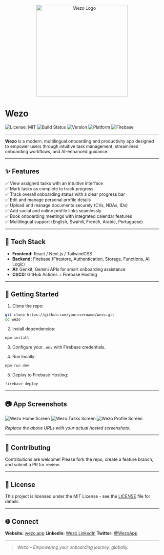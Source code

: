<p align="center">
  <img src="https://github.com/burnt-exe/wezo/blob/1ca9ecaa5bfdc3c2c141d22b7593ff563b904354/wezo.svg" alt="Wezo Logo" width="300"/>
</p>

# Wezo

![License: MIT](https://img.shields.io/badge/License-MIT-green.svg)
![Build Status](https://img.shields.io/badge/build-passing-brightgreen.svg)
![Version](https://img.shields.io/badge/version-1.0.0-blue.svg)
![Platform](https://img.shields.io/badge/platform-Web%20%7C%20iOS%20%7C%20Android-lightgrey.svg)
![Firebase](https://img.shields.io/badge/Firebase-integrated-orange.svg)

---

**Wezo** is a modern, multilingual onboarding and productivity app designed to empower users through intuitive task management, streamlined onboarding workflows, and AI-enhanced guidance.

---

## ✨ **Features**

✅ View assigned tasks with an intuitive interface  
✅ Mark tasks as complete to track progress  
✅ Track overall onboarding status with a clear progress bar  
✅ Edit and manage personal profile details  
✅ Upload and manage documents securely (CVs, NDAs, IDs)  
✅ Add social and online profile links seamlessly  
✅ Book onboarding meetings with integrated calendar features  
✅ Multilingual support (English, Swahili, French, Arabic, Portuguese)

---

## 🔧 **Tech Stack**

- **Frontend:** React / Next.js / TailwindCSS  
- **Backend:** Firebase (Firestore, Authentication, Storage, Functions, AI Logic)  
- **AI:** Genkit, Gemini APIs for smart onboarding assistance  
- **CI/CD:** GitHub Actions + Firebase Hosting

---

## 🚀 **Getting Started**

1. Clone the repo:

```bash
git clone https://github.com/yourusername/wezo.git
cd wezo
````

2. Install dependencies:

```bash
npm install
```

3. Configure your `.env` with Firebase credentials.

4. Run locally:

```bash
npm run dev
```

5. Deploy to Firebase Hosting:

```bash
firebase deploy
```

---

## 📷 **App Screenshots**

![Wezo Home Screen](https://via.placeholder.com/600x300?text=Wezo+Home+Screen)
![Wezo Tasks Screen](https://via.placeholder.com/600x300?text=Wezo+Tasks+Screen)
![Wezo Profile Screen](https://via.placeholder.com/600x300?text=Wezo+Profile+Screen)

*Replace the above URLs with your actual hosted screenshots.*

---

## 🤝 **Contributing**

Contributions are welcome! Please fork the repo, create a feature branch, and submit a PR for review.

---

## 📝 **License**

This project is licensed under the MIT License - see the [LICENSE](LICENSE) file for details.

---

## 🌐 **Connect**

**Website:** [wezo.app](https://wezo.app)
**LinkedIn:** [Wezo LinkedIn](https://linkedin.com/company/wezo)
**Twitter:** [@WezoApp](https://twitter.com/wezoapp)

---

> *Wezo – Empowering your onboarding journey, globally.*
